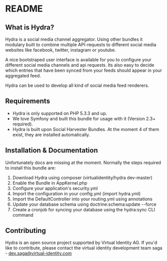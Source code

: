 README
======

What is Hydra?
--------------

Hydra is a social media channel aggregator. Using other bundles it modulary
built to combine multiple API-requests to different social media websites
like facebook, twitter, instagram or youtube.

A nice bootstraped user interface is available for you to configure your
different social media channels and api requests. Its also easy to decide
which entries that have been synced from your feeds should appear in your
aggregated feed.

Hydra can be used to develop all kind of social media feed renderers.

Requirements
------------

* Hydra is only supported on PHP 5.3.3 and up.
* We love Symfony and built this bundle for usage with it (Version 2.3+ required).
* Hydra is built upon Social Harvester Bundles. At the moment 4 of them exist,
they are installed automatically.

Installation & Documentation
----------------------------

Unfortunately docs are missing at the moment. Normally the steps
required to install this bundle are:

1. Download Hydra using composer (virtualidentity/hydra dev-master)
2. Enable the Bundle in AppKernel.php
3. Configure your application's security.yml
4. Import the configuration in your config.yml (import hydra.yml)
5. Import the DefaultController into your routing.yml using annotations
6. Update your database schema using doctrine:schema:update --force
7. Create a cronjob for syncing your database using the hydra:sync CLI command

Contributing
------------

Hydra is an open source project supported by Virtual Identity AG. If you'd like
to contribute, please contact the virtual identity development team saga -
[dev.saga@virtual-identity.com][1]

[1]: mailto:dev.saga@virtual-identity.com
